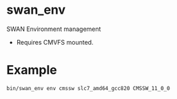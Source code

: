 # swan_env
SWAN Environment management

* Requires CMVFS mounted.

# Example
`bin/swan_env env cmssw slc7_amd64_gcc820 CMSSW_11_0_0`